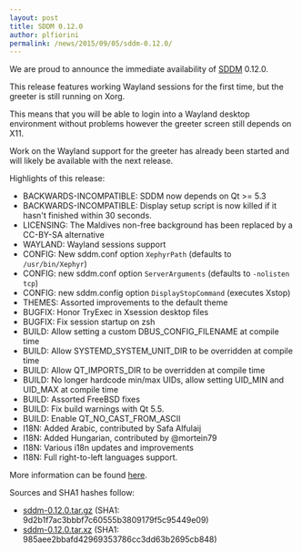 ```yaml
---
layout: post
title: SDDM 0.12.0
author: plfiorini
permalink: /news/2015/09/05/sddm-0.12.0/
---
```


We are proud to announce the immediate availability of [SDDM](https://github.com/sddm/sddm) 0.12.0.

This release features working Wayland sessions for the first time,
but the greeter is still running on Xorg.

This means that you will be able to login into a Wayland desktop
environment without problems however the greeter screen still
depends on X11.

Work on the Wayland support for the greeter has already been
started and will likely be available with the next release.

Highlights of this release:

 * BACKWARDS-INCOMPATIBLE: SDDM now depends on Qt >= 5.3
 * BACKWARDS-INCOMPATIBLE: Display setup script is now killed if it hasn't finished within 30 seconds.
 * LICENSING: The Maldives non-free background has been replaced by a CC-BY-SA alternative
 * WAYLAND: Wayland sessions support
 * CONFIG: New sddm.conf option `XephyrPath` (defaults to `/usr/bin/Xephyr`)
 * CONFIG: new sddm.conf option `ServerArguments` (defaults to `-nolisten tcp`)
 * CONFIG: new sddm.config option `DisplayStopCommand` (executes Xstop)
 * THEMES: Assorted improvements to the default theme
 * BUGFIX: Honor TryExec in Xsession desktop files
 * BUGFIX: Fix session startup on zsh
 * BUILD: Allow setting a custom DBUS_CONFIG_FILENAME at compile time
 * BUILD: Allow SYSTEMD_SYSTEM_UNIT_DIR to be overridden at compile time
 * BUILD: Allow QT_IMPORTS_DIR to be overridden at compile time
 * BUILD: No longer hardcode min/max UIDs, allow setting UID_MIN and UID_MAX at compile time
 * BUILD: Assorted FreeBSD fixes
 * BUILD: Fix build warnings with Qt 5.5.
 * BUILD: Enable QT_NO_CAST_FROM_ASCII
 * I18N: Added Arabic, contributed by Safa Alfulaij
 * I18N: Added Hungarian, contributed by @mortein79
 * I18N: Various i18n updates and improvements
 * I18N: Full right-to-left languages support.

More information can be found [here](https://github.com/sddm/sddm/wiki/0.12.0-Release-Announcement).

Sources and SHA1 hashes follow:

 * [sddm-0.12.0.tar.gz](https://github.com/sddm/sddm/releases/download/v0.12.0/sddm-0.12.0.tar.gz) (SHA1: 9d2b1f7ac3bbbf7c60555b3809179f5c95449e09)
 * [sddm-0.12.0.tar.xz](https://github.com/sddm/sddm/releases/download/v0.12.0/sddm-0.12.0.tar.xz) (SHA1: 985aee2bbafd42969353786cc3dd63b2695cb848)
